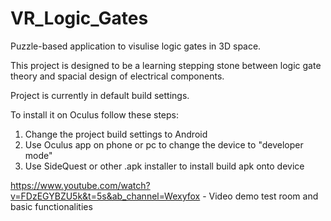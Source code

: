 # VR_Logic_Gates
Puzzle-based application to visulise logic gates in 3D space.

This project is designed to be a learning stepping stone between logic gate theory and spacial design of electrical components. 

Project is currently in default build settings. 

To install it on Oculus follow these steps:
1) Change the project build settings to Android 
2) Use Oculus app on phone or pc to change the device to "developer mode"
3) Use SideQuest or other .apk installer to install build apk onto device 

https://www.youtube.com/watch?v=FDzEGYBZU5k&t=5s&ab_channel=Wexyfox  - Video demo test room and basic functionalities